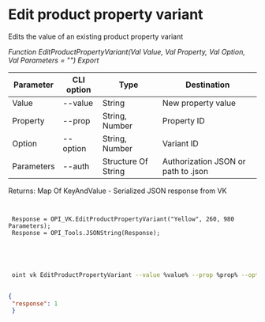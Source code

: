 ﻿---
sidebar_position: 6
---

# Edit product property variant
 Edits the value of an existing product property variant


*Function EditProductPropertyVariant(Val Value, Val Property, Val Option, Val Parameters = "") Export*

 | Parameter | CLI option | Type | Destination |
 |-|-|-|-|
 | Value | --value | String | New property value |
 | Property | --prop | String, Number | Property ID |
 | Option | --option | String, Number | Variant ID |
 | Parameters | --auth | Structure Of String | Authorization JSON or path to .json |

 
 Returns: Map Of KeyAndValue - Serialized JSON response from VK 

```bsl title="Code example"
	
 
 Response = OPI_VK.EditProductPropertyVariant("Yellow", 260, 980 Parameters);
 Response = OPI_Tools.JSONString(Response);
 
 
	
```

```sh title="CLI command example"
 
 oint vk EditProductPropertyVariant --value %value% --prop %prop% --option %option% --auth %auth%


```


```json title="Result"

{
 "response": 1
 }

```
